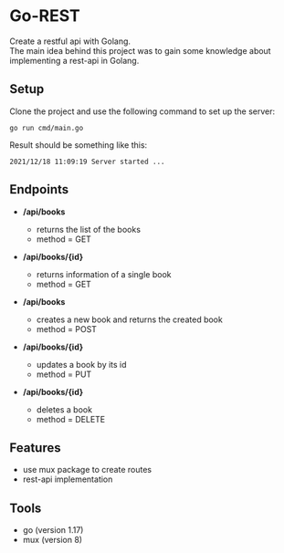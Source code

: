 # Go-REST

Create a restful api with Golang.<br />
The main idea behind this project was to gain some knowledge about implementing 
a rest-api in Golang.

## Setup
Clone the project and use the following command to set up the server:
```shell
go run cmd/main.go
```

Result should be something like this:
```shell
2021/12/18 11:09:19 Server started ...
```

## Endpoints
- **/api/books**
  - returns the list of the books
  - method = GET

- **/api/books/{id}**
  - returns information of a single book
  - method = GET

- **/api/books**
  - creates a new book and returns the created book
  - method = POST

- **/api/books/{id}**
  - updates a book by its id 
  - method = PUT

- **/api/books/{id}**
  - deletes a book  
  - method = DELETE

## Features
- use mux package to create routes
- rest-api implementation

## Tools
- go (version 1.17)
- mux (version 8) 
